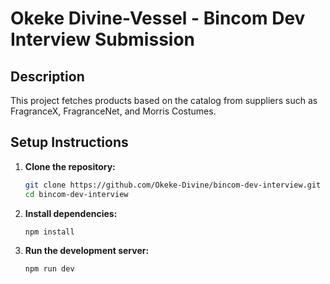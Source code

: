 # Okeke Divine-Vessel - Bincom Dev Interview Submission

## Description

This project fetches products based on the catalog from suppliers such as FragranceX, FragranceNet, and Morris Costumes.

## Setup Instructions

1. **Clone the repository:**

   ```bash
   git clone https://github.com/Okeke-Divine/bincom-dev-interview.git
   cd bincom-dev-interview
   ```

2. **Install dependencies:**

   ```bash
   npm install
   ```

3. **Run the development server:**

   ```bash
   npm run dev
   ```
